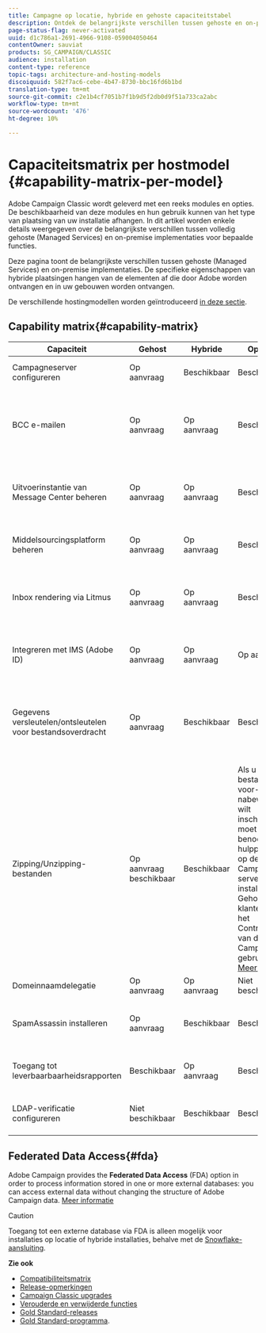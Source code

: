 ```yaml
---
title: Campagne op locatie, hybride en gehoste capaciteitstabel
description: Ontdek de belangrijkste verschillen tussen gehoste en on-premise implementaties
page-status-flag: never-activated
uuid: d1c786a1-2691-4966-9108-059004050464
contentOwner: sauviat
products: SG_CAMPAIGN/CLASSIC
audience: installation
content-type: reference
topic-tags: architecture-and-hosting-models
discoiquuid: 582f7ac6-cebe-4b47-8730-bbc16fd6b1bd
translation-type: tm+mt
source-git-commit: c2e1b4cf7051b7f1b9d5f2db0d9f51a733ca2abc
workflow-type: tm+mt
source-wordcount: '476'
ht-degree: 10%

---
```



# Capaciteitsmatrix per hostmodel {#capability-matrix-per-model}

Adobe Campaign Classic wordt geleverd met een reeks modules en opties. De beschikbaarheid van deze modules en hun gebruik kunnen van het type van plaatsing van uw installatie afhangen. In dit artikel worden enkele details weergegeven over de belangrijkste verschillen tussen volledig gehoste (Managed Services) en on-premise implementaties voor bepaalde functies.

Deze pagina toont de belangrijkste verschillen tussen gehoste (Managed Services) en on-premise implementaties. De specifieke eigenschappen van hybride plaatsingen hangen van de elementen af die door Adobe worden ontvangen en in uw gebouwen worden ontvangen.

De verschillende hostingmodellen worden geïntroduceerd [in deze sectie](../../installation/using/hosting-models.md).

## Capability matrix{#capability-matrix}

| Capaciteit | Gehost | Hybride | Op locatie | Details |
|-----------------------------------------------|------------------|-----------|---------------|-----------------------------------------------------------------------------------------------------------------------------------------------------------------------------------------------------------------------|
| Campagneserver configureren | Op aanvraag | Beschikbaar | Beschikbaar | Het[serverconfiguratiebestand](../../installation/using/the-server-configuration-file.md)kan alleen door Adobe worden gewijzigd voor gehoste klanten. |
| BCC e-mailen | Op aanvraag | Op aanvraag | Beschikbaar | Neem voor gehoste en hybride architecturen contact op met uw accountmanager om e-mail BCC te activeren. Voor installaties op locatie volgt u de richtlijnen uit de documentatie. [Meer informatie](../../installation/using/email-archiving.md) |
| Uitvoerinstantie van Message Center beheren | Op aanvraag | Op aanvraag | Beschikbaar | Voor gehoste implementaties kunnen bepaalde instellingen, zoals het maken van gebruikers op een uitvoeringsinstantie, alleen door Adobe worden uitgevoerd. [Meer informatie](../../message-center/using/about-transactional-messaging.md) |
| Middelsourcingsplatform beheren | Op aanvraag | Op aanvraag | Beschikbaar | Middelsourcingsplatforms die door Adobe worden gehost, kunnen alleen door Adobe worden geconfigureerd. |
| Inbox rendering via Litmus | Op aanvraag | Op aanvraag | Beschikbaar | U hebt een Litmus-account nodig. U moet uit naar Adobe reiken om de noodzakelijke details te krijgen of de Inbox het teruggeven configuratie uit te voeren. [Meer informatie](../../delivery/using/inbox-rendering.md) |
| Integreren met IMS (Adobe ID) | Op aanvraag | Op aanvraag | Op aanvraag | IMS-provisioning wordt uitgevoerd door Adobe. Deze integratie is een voorwaarde voor Adobe Experience Cloud-integratie. [Meer informatie](../../integrations/using/about-adobe-id.md) |
| Gegevens versleutelen/ontsleutelen voor bestandsoverdracht | Op aanvraag | Beschikbaar | Beschikbaar | Als u bestanden voor- of nabewerking wilt inschakelen, moet u het benodigde hulpprogramma op de Adobe Campaign-server installeren. Gehoste klanten kunnen het Controlebord van de Campagne gebruiken. [Meer informatie](../../workflow/using/importing-data.md#unzipping-or-decrypting-a-file-before-processing) |
| Zipping/Unzipping-bestanden | Op aanvraag beschikbaar | Beschikbaar | Als u bestanden voor- of nabewerking wilt inschakelen, moet u het benodigde hulpprogramma op de Adobe Campaign-server installeren. Gehoste klanten kunnen het Controlebord van de Campagne gebruiken. [Meer informatie](../../workflow/using/importing-data.md#unzipping-or-decrypting-a-file-before-processing) |
| Domeinnaamdelegatie | Op aanvraag | Op aanvraag | Niet beschikbaar | [Meer informatie](https://helpx.adobe.com/nl/campaign/kb/domain-name-delegation.html) |
| SpamAssassin installeren | Op aanvraag | Beschikbaar | Beschikbaar | Voor de installatie van SpamAssassin moet het configuratiebestand van de server worden bewerkt. [Meer informatie](../../delivery/using/spamassassin.md) |
| Toegang tot leverbaarbaarheidsrapporten | Beschikbaar | Op aanvraag | Beschikbaar | In bepaalde hybride plaatsingen, kunnen de leveringsrapporten niet van de marketing instantie worden betreden. |
| LDAP-verificatie configureren | Niet beschikbaar | Beschikbaar | Beschikbaar | De LDAP-configuratie is alleen mogelijk voor installaties op locatie of voor hybride installaties. [Meer informatie](../../installation/using/connecting-through-ldap.md) |


## Federated Data Access{#fda}

Adobe Campaign provides the **Federated Data Access** (FDA) option in order to process information stored in one or more external databases: you can access external data without changing the structure of Adobe Campaign data. [Meer informatie](../../platform/using/about-fda.md)

>[!CAUTION]
>
>Toegang tot een externe database via FDA is alleen mogelijk voor installaties op locatie of hybride installaties, behalve met de [Snowflake-aansluiting](../../platform/using/specific-configuration-database.md#configure-access-to-snowflake).


**Zie ook**

* [Compatibiliteitsmatrix](../../rn/using/compatibility-matrix.md)
* [Release-opmerkingen](../../rn/using/latest-release.md)
* [Campaign Classic upgrades](../../rn/using/rn-overview.md)
* [Verouderde en verwijderde functies](../../rn/using/deprecated-features.md)
* [Gold Standard-releases](../../rn/using/gold-standard.md)
* [Gold Standard-programma](https://helpx.adobe.com/nl/campaign/kb/gold-standard.html).
